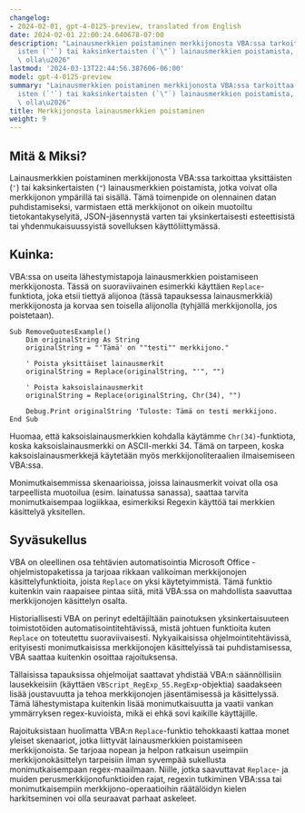 ```yaml
---
changelog:
- 2024-02-01, gpt-4-0125-preview, translated from English
date: 2024-02-01 22:00:24.640678-07:00
description: "Lainausmerkkien poistaminen merkkijonosta VBA:ssa tarkoittaa yksitt\xE4\
  isten (`'`) tai kaksinkertaisten (`\"`) lainausmerkkien poistamista, jotka voivat\
  \ olla\u2026"
lastmod: '2024-03-13T22:44:56.387606-06:00'
model: gpt-4-0125-preview
summary: "Lainausmerkkien poistaminen merkkijonosta VBA:ssa tarkoittaa yksitt\xE4\
  isten (`'`) tai kaksinkertaisten (`\"`) lainausmerkkien poistamista, jotka voivat\
  \ olla\u2026"
title: Merkkijonosta lainausmerkkien poistaminen
weight: 9
---
```


## Mitä & Miksi?

Lainausmerkkien poistaminen merkkijonosta VBA:ssa tarkoittaa yksittäisten (`'`) tai kaksinkertaisten (`"`) lainausmerkkien poistamista, jotka voivat olla merkkijonon ympärillä tai sisällä. Tämä toimenpide on olennainen datan puhdistamiseksi, varmistaen että merkkijonot on oikein muotoiltu tietokantakyselyitä, JSON-jäsennystä varten tai yksinkertaisesti esteettisistä tai yhdenmukaisuussyistä sovelluksen käyttöliittymässä.

## Kuinka:

VBA:ssa on useita lähestymistapoja lainausmerkkien poistamiseen merkkijonosta. Tässä on suoraviivainen esimerkki käyttäen `Replace`-funktiota, joka etsii tiettyä alijonoa (tässä tapauksessa lainausmerkkiä) merkkijonosta ja korvaa sen toisella alijonolla (tyhjällä merkkijonolla, jos poistetaan).

```basic
Sub RemoveQuotesExample()
    Dim originalString As String
    originalString = "'Tämä' on ""testi"" merkkijono."
    
    ' Poista yksittäiset lainausmerkit
    originalString = Replace(originalString, "'", "")
    
    ' Poista kaksoislainausmerkit
    originalString = Replace(originalString, Chr(34), "")
    
    Debug.Print originalString 'Tuloste: Tämä on testi merkkijono.
End Sub
```

Huomaa, että kaksoislainausmerkkien kohdalla käytämme `Chr(34)`-funktiota, koska kaksoislainausmerkki on ASCII-merkki 34. Tämä on tarpeen, koska kaksoislainausmerkkejä käytetään myös merkkijonoliteraalien ilmaisemiseen VBA:ssa.

Monimutkaisemmissa skenaarioissa, joissa lainausmerkit voivat olla osa tarpeellista muotoilua (esim. lainatussa sanassa), saattaa tarvita monimutkaisempaa logiikkaa, esimerkiksi Regexin käyttöä tai merkkien käsittelyä yksitellen.

## Syväsukellus

VBA on oleellinen osa tehtävien automatisointia Microsoft Office -ohjelmistopaketissa ja tarjoaa rikkaan valikoiman merkkijonojen käsittelyfunktioita, joista `Replace` on yksi käytetyimmistä. Tämä funktio kuitenkin vain raapaisee pintaa siitä, mitä VBA:ssa on mahdollista saavuttaa merkkijonojen käsittelyn osalta.

Historiallisesti VBA on perinyt edeltäjiltään painotuksen yksinkertaisuuteen toimistotöiden automatisointitehtävissä, mistä johtuen funktioita kuten `Replace` on toteutettu suoraviivaisesti. Nykyaikaisissa ohjelmointitehtävissä, erityisesti monimutkaisissa merkkijonojen käsittelyissä tai puhdistamisessa, VBA saattaa kuitenkin osoittaa rajoituksensa.

Tällaisissa tapauksissa ohjelmoijat saattavat yhdistää VBA:n säännöllisiin lausekkeisiin (käyttäen `VBScript_RegExp_55.RegExp`-objektia) saadakseen lisää joustavuutta ja tehoa merkkijonojen jäsentämisessä ja käsittelyssä. Tämä lähestymistapa kuitenkin lisää monimutkaisuutta ja vaatii vankan ymmärryksen regex-kuvioista, mikä ei ehkä sovi kaikille käyttäjille.

Rajoituksistaan huolimatta VBA:n `Replace`-funktio tehokkaasti kattaa monet yleiset skenaariot, jotka liittyvät lainausmerkkien poistamiseen merkkijonoista. Se tarjoaa nopean ja helpon ratkaisun useimpiin merkkijonokäsittelyn tarpeisiin ilman syvempää sukellusta monimutkaisempaan regex-maailmaan. Niille, jotka saavuttavat `Replace`- ja muiden perusmerkkijonofunktioiden rajat, regexin tutkiminen VBA:ssa tai monimutkaisempiin merkkijono-operaatioihin räätälöidyn kielen harkitseminen voi olla seuraavat parhaat askeleet.
